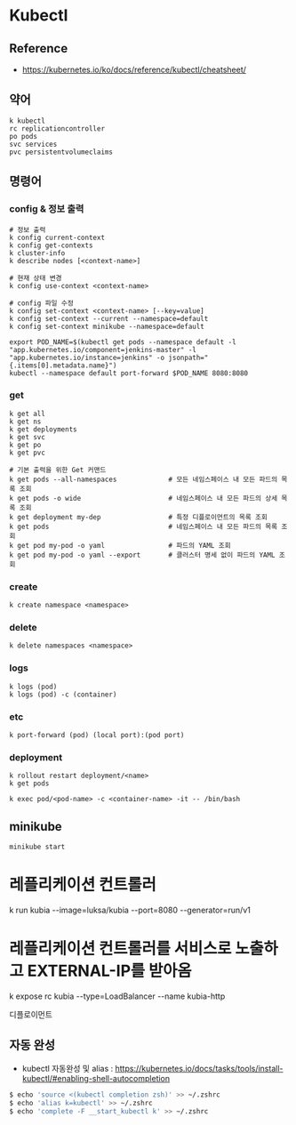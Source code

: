 # Kubectl

## Reference

* <https://kubernetes.io/ko/docs/reference/kubectl/cheatsheet/>

## 약어

```
k kubectl
rc replicationcontroller
po pods
svc services
pvc persistentvolumeclaims
```

## 명령어

### config & 정보 출력

```
# 정보 출력
k config current-context
k config get-contexts
k cluster-info
k describe nodes [<context-name>]

# 현재 상태 변경
k config use-context <context-name>

# config 파일 수정
k config set-context <context-name> [--key=value]
k config set-context --current --namespace=default
k config set-context minikube --namespace=default
```

```
export POD_NAME=$(kubectl get pods --namespace default -l "app.kubernetes.io/component=jenkins-master" -l "app.kubernetes.io/instance=jenkins" -o jsonpath="{.items[0].metadata.name}")
kubectl --namespace default port-forward $POD_NAME 8080:8080
```

### get

```
k get all
k get ns
k get deployments
k get svc
k get po
k get pvc

# 기본 출력을 위한 Get 커맨드
k get pods --all-namespaces             # 모든 네임스페이스 내 모든 파드의 목록 조회
k get pods -o wide                      # 네임스페이스 내 모든 파드의 상세 목록 조회
k get deployment my-dep                 # 특정 디플로이먼트의 목록 조회
k get pods                              # 네임스페이스 내 모든 파드의 목록 조회
k get pod my-pod -o yaml                # 파드의 YAML 조회
k get pod my-pod -o yaml --export       # 클러스터 명세 없이 파드의 YAML 조회
```

### create
```
k create namespace <namespace>
```

### delete

```
k delete namespaces <namespace>
```

### logs

```
k logs (pod)
k logs (pod) -c (container)
```

### etc

```
k port-forward (pod) (local port):(pod port)
```

### deployment

```
k rollout restart deployment/<name>
k get pods

k exec pod/<pod-name> -c <container-name> -it -- /bin/bash
```

## minikube

```
minikube start
```

# 레플리케이션 컨트롤러
k run kubia --image=luksa/kubia --port=8080 --generator=run/v1

# 레플리케이션 컨트롤러를 서비스로 노출하고 EXTERNAL-IP를 받아옴
k expose rc kubia --type=LoadBalancer --name kubia-http

디플로이먼트

## 자동 완성

* kubectl 자동완성 및 alias : <https://kubernetes.io/docs/tasks/tools/install-kubectl/#enabling-shell-autocompletion>

```bash
$ echo 'source <(kubectl completion zsh)' >> ~/.zshrc
$ echo 'alias k=kubectl' >> ~/.zshrc
$ echo 'complete -F __start_kubectl k' >> ~/.zshrc
```
